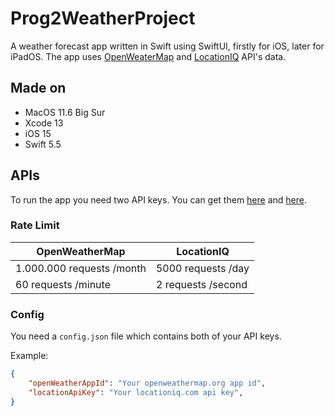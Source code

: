 # Prog2WeatherProject

A weather forecast app written in Swift using SwiftUI, firstly for iOS, later for iPadOS. The app uses [OpenWeaterMap](https://openweathermap.org/api) and [LocationIQ](https://locationiq.com/) API's data.

## Made on

- MacOS 11.6 Big Sur
- Xcode 13
- iOS 15
- Swift 5.5

## APIs

To run the app you need two API keys. You can get them [here](https://locationiq.com/pricing) and [here](https://openweathermap.org/price).  

### Rate Limit

| OpenWeatherMap | LocationIQ |
| ----------- | ----------- |
| 1.000.000 requests /month | 5000 requests /day |
| 60 requests /minute | 2 requests /second |

### Config

You need a `config.json` file which contains both of your API keys.

Example:
```json 
{
    "openWeatherAppId": "Your openweathermap.org app id",
    "locationApiKey": "Your locationiq.com api key",
}
```

